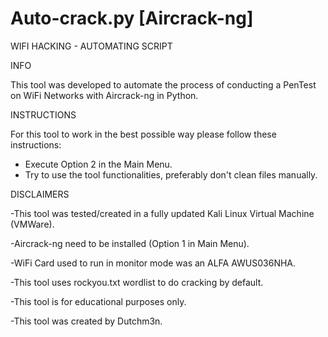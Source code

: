 # Auto-crack.py [Aircrack-ng]

WIFI HACKING - AUTOMATING SCRIPT

INFO

This tool was developed to automate the process of conducting
a PenTest on WiFi Networks with Aircrack-ng in Python.


INSTRUCTIONS

For this tool to work in the best possible way
please follow these instructions:
- Execute Option 2 in the Main Menu.
- Try to use the tool functionalities, 
  preferably don't clean files manually.


DISCLAIMERS

-This tool was tested/created in a fully updated Kali Linux
  Virtual Machine (VMWare).

-Aircrack-ng need to be installed (Option 1 in Main Menu).

-WiFi Card used to run in monitor mode was an ALFA AWUS036NHA.

-This tool uses rockyou.txt wordlist to do cracking by default.

-This tool is for educational purposes only.

-This tool was created by Dutchm3n.

